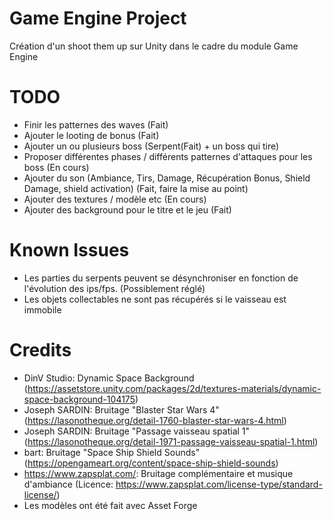 # Game Engine Project
  Création d'un shoot them up sur Unity dans le cadre du module Game Engine

# TODO
+ Finir les patternes des waves (Fait)
+ Ajouter le looting de bonus (Fait)
+ Ajouter un ou plusieurs boss (Serpent(Fait) + un boss qui tire)
+ Proposer différentes phases / différents patternes d'attaques pour les boss (En cours)
+ Ajouter du son (Ambiance, Tirs, Damage, Récupération Bonus, Shield Damage, shield activation) (Fait, faire la mise au point)
+ Ajouter des textures / modèle etc (En cours)
+ Ajouter des background pour le titre et le jeu (Fait)

# Known Issues
+ Les parties du serpents peuvent se désynchroniser en fonction de l'évolution des ips/fps. (Possiblement réglé)
+ Les objets collectables ne sont pas récupérés si le vaisseau est immobile

# Credits
+ DinV Studio: Dynamic Space Background (https://assetstore.unity.com/packages/2d/textures-materials/dynamic-space-background-104175)
+ Joseph SARDIN: Bruitage "Blaster Star Wars 4" (https://lasonotheque.org/detail-1760-blaster-star-wars-4.html)
+ Joseph SARDIN: Bruitage "Passage vaisseau spatial 1" (https://lasonotheque.org/detail-1971-passage-vaisseau-spatial-1.html)
+ bart: Bruitage "Space Ship Shield Sounds" (https://opengameart.org/content/space-ship-shield-sounds)
+ https://www.zapsplat.com/: Bruitage complémentaire et musique d'ambiance (Licence: https://www.zapsplat.com/license-type/standard-license/)
+ Les modèles ont été fait avec Asset Forge